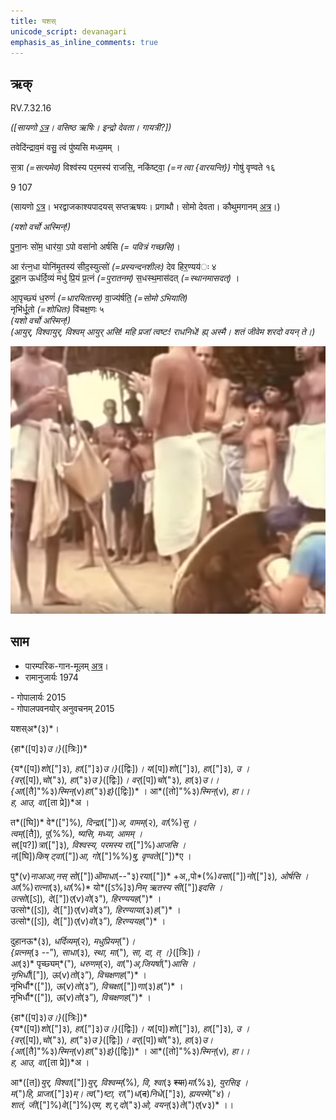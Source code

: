 ```yaml
---
title: यशस्  
unicode_script: devanagari  
emphasis_as_inline_comments: true
---   
```


## ऋक्

RV.7.32.16

*([सायणो [ऽत्र](https://archive.org/stream/RgVedaWithSayanasCommentaryPart3/rv_sayanabhasya_part3#page/n437/mode/1up&sa=D&ust=1542425956203000)। वसिष्ठ ऋषिः। इन्द्रो देवता। गायत्री?])*

तवेदि॑न्द्राव॒मं वसु॒ त्वं पु॑ष्यसि मध्य॒मम् ।

स॒त्रा *(=सत्यमेव)* विश्व॑स्य पर॒मस्य॑ राजसि॒, नकि॑ष्ट्वा॒ *(=न त्वा {वारयन्ति})* गोषु॑ वृण्वते १६

9 107

(सायणो [ऽत्र](https://archive.org/stream/RgVedaWithSayanasCommentaryPart4/rv_sayanabhasya_part4#page/n353/mode/2up&sa=D&ust=1542425956203000)। भरद्वाजकाश्यपादयस् सप्तऋषयः। प्रगाथौ। सोमो देवता। कौथुमगानम् [अत्र](https://archive.org/details/SamaVedaSanhitaWithSayanabhashyaVolume2SatyavrataSamasrami1876bis_201804/page/n459)।)

*(यशो वर्चो अस्मिन्!)*

पु॒ना॒नः सो॑म॒ धार॑या॒ ऽपो वसा॑नो अर्षसि  *(= पवित्रं गच्छसि)*।

आ र॑त्न॒धा योनि॑मृ॒तस्य॑ सीद॒स्युत्सो॑ *(=प्रस्यन्दनशीलः)* देव हिर॒ण्यय॑ः ४  
दु॒हा॒न ऊध॑र्दि॒व्यं मधु॑ प्रि॒यं प्र॒त्नं *(=पुरातनम्)* स॒धस्थ॒मास॑दत् *(=स्थानमासदत्)* ।

आ॒पृच्छ्यं ध॒रुणं॑ *(=धारयितारम्)* वा॒ज्य॑र्षति॒ *(=सोमो ऽभियाति)*  
नृभि॑र्धू॒तो *(=शोधितः)* वि॑चक्ष॒णः ५  
*(यशो वर्चो अस्मिन्!)*  
*(आयुर्, विश्वायुर्, विश्वम् आयुर् असि! महि प्रजां त्वष्टः! राधनिधे! ह्य् अस्मै। शतं जीवेम शरदो वयन् ते।)*

![](../images/somotpAdane-devAhvAnam.png)


## साम

- पारम्परिक-गान-मूलम् [अत्र](https://archive.org/stream/sAmaveda-jaiminIya-paravastu-paramparA-docs/AASHEERVACHANA%20SAAMAANI%23mode/1up&sa=D&ust=1542425956204000)।
- रामानुजार्यः 1974 
<div class="audioEmbed" src="https://archive
.org/download/jaiminIya-sAma-gAna-paravastu-tradition-rAmAnuja/yashas.mp3"></div>
- गोपालार्यः 2015  
<div class="audioEmbed" src="https://archive
.org/download/jaiminIya-sAma-gAna-paravastu-tradition-gopAla-2015/yashas.mp3"></div>
- गोपालपवनयोर् अनुवचनम् 2015  
<div class="audioEmbed" src="https://archive
.org/download/jaiminIya-sAma-gAna-paravastu-tradition-anuvachanam-gopAla-pavana-2015/yashas.mp3"></div>

यशस्अ*(३)*।

{हा*([प]३)*उ।}*([त्रिः])*

{य*([प])*शो*(["]३)*, हा*(["]३)*उ।}*([द्विः])*।  य*([प])*शो*(["]३)*, हा*(["]३)*, उ ।  
{वर्*([प]),*चो*("३)*, हा*("३)*उ }*([द्विः])*। वर्*([प])*चो*("३)*, हा*(३)*उ।।  
{आ*([तै]"%३)*स्मिन्*(v)*हा*("३)*इ}*([द्विः])* । आ*([तो]"%३)*स्मिन्*(v)*, हा।।  
ह, आउ, वा*([ता प्रे])*अ ।  

त*([घि])* वे*(["]%)*, दिन्द्रा*(["])*अ, वामम्*(२)*, वा*(%)*सु ।  
त्वम्*([तै])*, पू*(%%)*, ष्यसि, मध्या, आमम् ।  
स*([प?])*त्रा*(["]३)*, विश्वस्य, परमस्य रा*(["]%)*आजसि ।  
न*([घि])*किष् ट्वा*(["])*आ, गो*(["]%%)*षु, वृण्वते*(["])*ए ।  

पु*(v)*नाआआ,नस् सो*(["])*ऒमाधा*(--"३)*रया*(["])* +अ,,पो*(%)*वसा*(["])*नो*(["]३)*, ओर्षसि ।  
आ*(%)*रात्ना*(३)*,धा*(%)* यो*([ऽ%]३)*निम् ऋतस्य सी*(["])*इदसि ।  
उत्सो*([ऽ])*, दे*(["])*ए*(v)*वो*(३")*, हिरण्ययह*(")* ।  
उत्सो*([ऽ])*, दे*(["])*ए*(v)*वो*(३”)*, हिरण्याया*(३)*ह*(")* ।  
उत्सो*([ऽ])*, दे*(["])*ए*(v)*वो*(३”)*, हिरण्ययह*(")* ।

दुहानऊ*(३)*, धर्दिव्यम्*(२)*, मधुप्रियम्*(")*।  
{प्रत्नम्*(३ --”)*, साधा*(३)*, स्था, मा*(")*, सा, दा, त् ।}*([त्रिः])*।  
आ*(३)* पृच्छ्यम्*(")*, धरुणम्*(२)*, वा*(")*अ,जियर्षा*(")*आसि ।  
नृभिर्धौ*(["])*, ऊ*(v)*तो*(३”)*, विचक्षणह*(")* ।  
नृभिर्धौ*(["])*, ऊ*(v)*तो*(३”)*, विचक्षा*(["])*णा*(३)*ह*(")* ।  
नृभिर्धौ*(["])*, ऊ*(v)*तो*(३”)*, विचक्षणह*(")* ।

{हा*([प]३)*उ।}*([त्रिः])*  
{य*([प])*शो*(["]३)*, हा*(["]३)*उ।}*([द्विः])*।  य*([प])*शो*(["]३)*, हा*(["]३)*, उ ।  
{वर्*([प]),*चो*("३)*, हा*("३)*उ }*([द्विः])*। वर्*([प])*चो*("३)*, हा*(३)*उ।  
{आ*([तै]"%३)*स्मिन्*(v)*हा*("३)*इ}*([द्विः])* । आ*([तो]"%३)*स्मिन्*(v)*, हा।।  
ह, आउ, वा*([ता प्रे])*अ ।  

आ*([त])*युर्, विश्वा*(["])*युर्, विश्वम्म्*(%)*, वि, श्वा*(३ ~~श्या~~)*मा*(%३)*, युरसिइ ।  
म*(")*हि, प्राजा*(["]३)*म्। त्व*(")*ष्टा, रा*(")*ध*(~~द~~)*निधे*(["]३)*, ह्ययस्मे*("४)*।  
शातं, जी*(["]%)*वे*(["]%)*एम, श,र,दो*("३)*ओ, वयन्*(३)*ते*(")*ए*(v३)* ।।